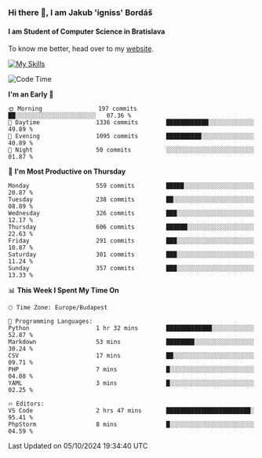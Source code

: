### Hi there 👋, I am Jakub 'igniss' Bordáš

#### I am Student of Computer Science in Bratislava
To know me better, head over to my [website](https://bordas.sk).

[![My Skills](https://skillicons.dev/icons?i=js,html,css,figma,svelte,java,kotlin,python,postgresql,typescript,nest,nodejs)](https://bordas.sk)


<!--START_SECTION:waka-->
![Code Time](http://img.shields.io/badge/Code%20Time-1%2C534%20hrs%2052%20mins-blue)

**I'm an Early 🐤** 

```text
🌞 Morning                197 commits         ██░░░░░░░░░░░░░░░░░░░░░░░   07.36 % 
🌆 Daytime                1336 commits        ████████████░░░░░░░░░░░░░   49.89 % 
🌃 Evening                1095 commits        ██████████░░░░░░░░░░░░░░░   40.89 % 
🌙 Night                  50 commits          ░░░░░░░░░░░░░░░░░░░░░░░░░   01.87 % 
```
📅 **I'm Most Productive on Thursday** 

```text
Monday                   559 commits         █████░░░░░░░░░░░░░░░░░░░░   20.87 % 
Tuesday                  238 commits         ██░░░░░░░░░░░░░░░░░░░░░░░   08.89 % 
Wednesday                326 commits         ███░░░░░░░░░░░░░░░░░░░░░░   12.17 % 
Thursday                 606 commits         ██████░░░░░░░░░░░░░░░░░░░   22.63 % 
Friday                   291 commits         ███░░░░░░░░░░░░░░░░░░░░░░   10.87 % 
Saturday                 301 commits         ███░░░░░░░░░░░░░░░░░░░░░░   11.24 % 
Sunday                   357 commits         ███░░░░░░░░░░░░░░░░░░░░░░   13.33 % 
```


📊 **This Week I Spent My Time On** 

```text
🕑︎ Time Zone: Europe/Budapest

💬 Programming Languages: 
Python                   1 hr 32 mins        █████████████░░░░░░░░░░░░   52.87 % 
Markdown                 53 mins             ████████░░░░░░░░░░░░░░░░░   30.24 % 
CSV                      17 mins             ██░░░░░░░░░░░░░░░░░░░░░░░   09.71 % 
PHP                      7 mins              █░░░░░░░░░░░░░░░░░░░░░░░░   04.08 % 
YAML                     3 mins              █░░░░░░░░░░░░░░░░░░░░░░░░   02.25 % 

🔥 Editors: 
VS Code                  2 hrs 47 mins       ████████████████████████░   95.41 % 
PhpStorm                 8 mins              █░░░░░░░░░░░░░░░░░░░░░░░░   04.59 % 
```


 Last Updated on 05/10/2024 19:34:40 UTC
<!--END_SECTION:waka-->
